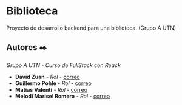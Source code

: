 # Biblioteca
Proyecto de desarrollo backend para una biblioteca. (Grupo A UTN)

## Autores ✒️

_Grupo A UTN - Curso de FullStack con Reack_

* **David Zuan** - *Rol* - [correo]()
* **Guillermo Pohle** - *Rol* - [correo]()
* **Matias Valenti** - *Rol* - [correo]()
* **Melodi Marisel Romero** - *Rol* - [correo]()
